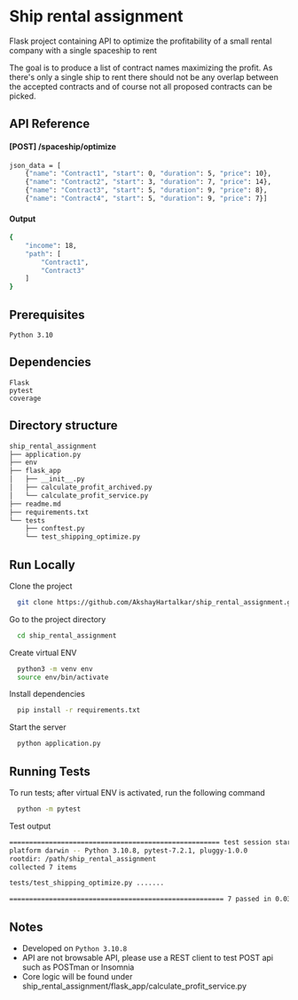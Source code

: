 # Ship rental assignment

Flask project containing API to optimize the profitability of a small rental company with a single spaceship to rent

The goal is to produce a list of contract names maximizing the profit. As there's only a single ship to rent there should not be any overlap between the accepted contracts and of course not all proposed contracts can be picked.


## API Reference

#### [POST] /spaceship/optimize
```bash
json_data = [
    {"name": "Contract1", "start": 0, "duration": 5, "price": 10},
    {"name": "Contract2", "start": 3, "duration": 7, "price": 14},
    {"name": "Contract3", "start": 5, "duration": 9, "price": 8},
    {"name": "Contract4", "start": 5, "duration": 9, "price": 7}]
```
#### Output
```bash
{
    "income": 18,
    "path": [
        "Contract1",
        "Contract3"
    ]
}
```

## Prerequisites

```Python 3.10```

## Dependencies
```
Flask
pytest
coverage
```

## Directory structure
```bash
ship_rental_assignment
├── application.py
├── env
├── flask_app
│   ├── __init__.py
│   ├── calculate_profit_archived.py
│   └── calculate_profit_service.py
├── readme.md
├── requirements.txt
└── tests
    ├── conftest.py
    └── test_shipping_optimize.py
```

## Run Locally

Clone the project

```bash
  git clone https://github.com/AkshayHartalkar/ship_rental_assignment.git
```

Go to the project directory

```bash
  cd ship_rental_assignment
```

Create virtual ENV

```bash
  python3 -m venv env
  source env/bin/activate
```

Install dependencies

```bash
  pip install -r requirements.txt
```

Start the server

```bash
  python application.py
```

## Running Tests
To run tests;
after virtual ENV is activated, run the following command

```bash
  python -m pytest
```

Test output
```bash
===================================================== test session starts =====================================================
platform darwin -- Python 3.10.8, pytest-7.2.1, pluggy-1.0.0
rootdir: /path/ship_rental_assignment
collected 7 items                                                                                                             

tests/test_shipping_optimize.py .......                                                                                 [100%]

====================================================== 7 passed in 0.03s ======================================================
```


## Notes

- Developed on ```Python 3.10.8```
- API are not browsable API, please use a REST client to test POST api such as POSTman or Insomnia
- Core logic will be found under ship_rental_assignment/flask_app/calculate_profit_service.py